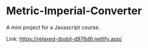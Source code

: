 # Metric-Imperial-Converter
 A mini project for a Javascript course. 

Link: https://relaxed-dodol-d976d6.netlify.app/
